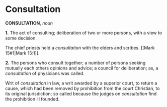 # Consultation

**CONSULTATION**, _noun_

**1.** The act of consulting; deliberation of two or more persons, with a view to some decision.

The chief priests held a _consultation_ with the elders and scribes. [[Mark 15#1|Mark 15:1]].

**2.** The persons who consult together; a number of persons seeking mutually each others opinions and advice; a council for deliberation; as, a _consultation_ of physicians was called.

Writ of _consultation_ in law, a writ awarded by a superior court, to return a cause, which had been removed by prohibition from the court Christian, to its original jurisdiction; so called because the judges on _consultation_ find the prohibition ill founded.
